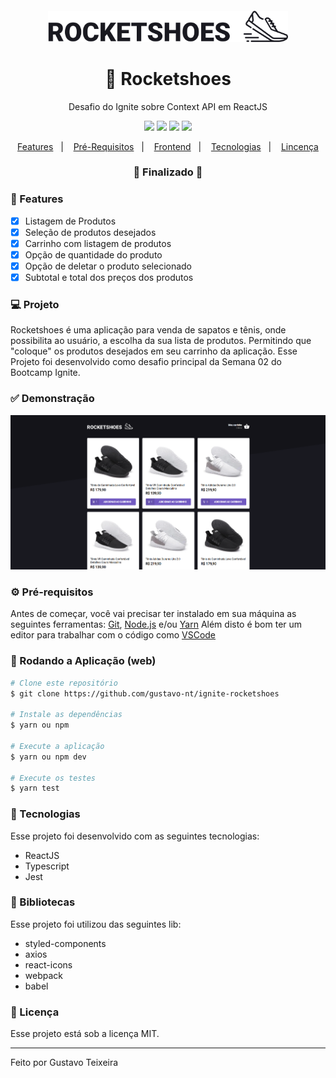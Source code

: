 <h4 align="center">
  <img src="https://github.com/gustavo-nt/ignite-rocketshoes/blob/master/src/assets/images/logo-github.svg" alt="logo" height="50"/>
</h4>

<h1 align="center">
    🚀 Rocketshoes
</h1>
<p align="center">Desafio do Ignite sobre Context API em ReactJS</p>

<p align="center">
  <img src="https://img.shields.io/badge/react%20version-16.13.1-informational"/>
  <img src="https://img.shields.io/badge/score-10.00-important" />
  <img src="https://img.shields.io/badge/last%20commit-november-blue" />
  <img src="https://img.shields.io/badge/license-MIT-success"/>
</p>

<p align="center">
  <a href="#-features">Features</a>&nbsp;&nbsp;&nbsp;|&nbsp;&nbsp;&nbsp;
  <a href="#-pré-requisitos">Pré-Requisitos</a>&nbsp;&nbsp;&nbsp;|&nbsp;&nbsp;&nbsp;
  <a href="#-rodando-a-aplicação-web">Frontend</a>&nbsp;&nbsp;&nbsp;|&nbsp;&nbsp;&nbsp;
  <a href="#-tecnologias">Tecnologias</a>&nbsp;&nbsp;&nbsp;|&nbsp;&nbsp;&nbsp;
  <a href="#-licença">Lincença</a>
</p>

<h3 align="center"> 
🚧  Finalizado  🚧
</h3>

### 📎 Features 

- [x] Listagem de Produtos
- [x] Seleção de produtos desejados
- [x] Carrinho com listagem de produtos
- [x] Opção de quantidade do produto
- [x] Opção de deletar o produto selecionado
- [x] Subtotal e total dos preços dos produtos

### 💻 Projeto
Rocketshoes é uma aplicação para venda de sapatos e tênis, onde possibilita ao usuário, a escolha da sua lista de produtos. Permitindo que "coloque" os produtos desejados em seu carrinho da aplicação. Esse Projeto foi desenvolvido como desafio principal da Semana 02 do Bootcamp Ignite.

### ✅ Demonstração
<img src="https://github.com/gustavo-nt/ignite-rocketshoes/blob/master/src/assets/images/home.png" />

### ⚙ Pré-requisitos

Antes de começar, você vai precisar ter instalado em sua máquina as seguintes ferramentas:
[Git](https://git-scm.com), [Node.js](https://nodejs.org/en/) e/ou [Yarn](https://https://yarnpkg.com/) 
Além disto é bom ter um editor para trabalhar com o código como [VSCode](https://code.visualstudio.com/)

### 📗 Rodando a Aplicação (web)

```bash
# Clone este repositório
$ git clone https://github.com/gustavo-nt/ignite-rocketshoes

# Instale as dependências
$ yarn ou npm

# Execute a aplicação
$ yarn ou npm dev

# Execute os testes
$ yarn test
```

### 🚀 Tecnologias

Esse projeto foi desenvolvido com as seguintes tecnologias:

- ReactJS
- Typescript
- Jest

### 📕 Bibliotecas

Esse projeto foi utilizou das seguintes lib:

- styled-components
- axios
- react-icons
- webpack
- babel

### 📝 Licença

Esse projeto está sob a licença MIT.

<hr/>

Feito por Gustavo Teixeira
